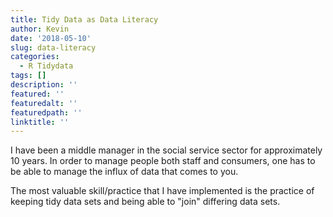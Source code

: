 ```yaml
---
title: Tidy Data as Data Literacy
author: Kevin
date: '2018-05-10'
slug: data-literacy
categories:
  - R Tidydata
tags: []
description: ''
featured: ''
featuredalt: ''
featuredpath: ''
linktitle: ''
--- 
```


I have been a middle manager in the social service sector for approximately 10 years. In order to manage people both staff and consumers, one has to be able to manage the influx of data that comes to you. 

The most valuable skill/practice that I have implemented is the practice of keeping tidy data sets and being able to "join" differing data sets. 





